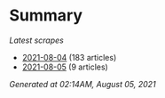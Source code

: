 # Summary
*Latest scrapes*
* [2021-08-04](https://github.com/nuuuwan/news_lk/blob/data/news_lk.2021-08-04.json) (183 articles)
* [2021-08-05](https://github.com/nuuuwan/news_lk/blob/data/news_lk.2021-08-05.json) (9 articles)

*Generated at 02:14AM, August 05, 2021*